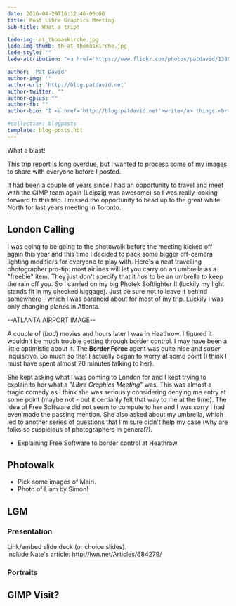 ```yaml
---
date: 2016-04-29T16:12:46-06:00
title: Post Libre Graphics Meeting
sub-title: What a trip!

lede-img: at_thomaskirche.jpg
lede-img-thumb: th_at_thomaskirche.jpg
lede-style: ""
lede-attribution: "<a href='https://www.flickr.com/photos/patdavid/13855619523'>At Thomaskirche</a> by Pat David <span class='cc'><a href='https://creativecommons.org/licenses/by-sa/2.0/'>cba</a></span>"

author: 'Pat David'
author-img: ''
author-url: 'http://blog.patdavid.net'
author-twitter: ""
author-gplus: ""
author-fb: ""
author-bio: "I <a href='http://blog.patdavid.net'>write</a> things.<br>I <a href='http://www.flickr.com/photos/patdavid'>photograph</a> things.<br>Sometimes they <a href='https://pixls.us'>meet</a>."

#collection: blogposts 
template: blog-posts.hbt
---
```


What a blast!

This trip report is long overdue, but I wanted to process some of my images to share with everyone before I posted.

It had been a couple of years since I had an opportunity to travel and meet with the GIMP team again (Leipzig was awesome) so I was really looking forward to this trip.  I missed the opportunity to head up to the great white North for last years meeting in Toronto.



## London Calling

I was going to be going to the photowalk before the meeting kicked off again this year and this time I decided to pack some bigger off-camera lighting modifiers for everyone to play with.  Here's a neat travelling photographer pro-tip: most airlines will let you carry on an umbrella as a "freebie" item.  They just don't specify that it _has_ to be an umbrella to keep the rain off you.  So I carried on my big Photek Softlighter II (luckily my light stands fit in my checked luggage).  Just be sure not to leave it behind somewhere - which I was paranoid about for most of my trip.  Luckily I was only changing planes in Atlanta.

--ATLANTA AIRPORT IMAGE-- 

A couple of (_bad_) movies and hours later I was in Heathrow.  I figured it wouldn't be much trouble getting through border control.  I may have been a little optimistic about it.  The __Border Force__ agent was quite nice and _super_ inquisitive.  So much so that I actually began to worry at some point (I think I must have spent almost 20 minutes talking to her).

She kept asking what I was coming to London for and I kept trying to explain to her what a "_Libre Graphics Meeting_" was.  This was almost a tragic comedy as I think she was seriously considering denying me entry at some point (maybe not - but it certianly felt that way to me at the time).  The idea of Free Software did not seem to compute to her and I was sorry I had even made the passing mention.  She also asked about my umbrella, which led to another series of questions that I'm sure didn't help my case (why are folks so suspicious of photographers in general?).

* Explaining Free Software to border control at Heathrow.

## Photowalk
* Pick some images of Mairi.
* Photo of Liam by Simon!

## LGM

### Presentation
Link/embed slide deck (or choice slides).  
include Nate's article: 
http://lwn.net/Articles/684279/

### Portraits

## GIMP Visit?

[lgm2016]: http://www.libregraphicsmeeting.org/2016/


<!-- more -->


